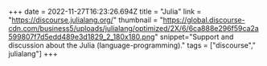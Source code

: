 +++
date = 2022-11-27T16:23:26.694Z
title = "Julia"
link = "https://discourse.julialang.org/"
thumbnail = "https://global.discourse-cdn.com/business5/uploads/julialang/optimized/2X/6/6ca888e296f59ca2a599807f7d5edd489e3d1829_2_180x180.png"
snippet="Support and discussion about the Julia (language-programming)."
tags = ["discourse"," julialang"]
+++
